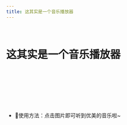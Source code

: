 ```yaml
---
title: 这其实是一个音乐播放器
---
```

<br>

# 这其实是一个音乐播放器
<br><br>
<demo01></demo01>
<br><br><br><br>

- 🍑使用方法：点击图片即可听到优美的音乐啦~

<br><br>

<busuanzi></busuanzi>

